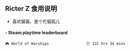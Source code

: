 ## Ricter Z 食用说明
- 喜欢猫猫，是个冇猫孤儿

<!-- steam-box start -->
#### - Steam playtime leaderboard
```text
🎮 World of Warships                 🕘 131 hrs 34 mins
```
<!-- Powered by https://github.com/YouEclipse/steam-box . -->
<!-- steam-box end -->
